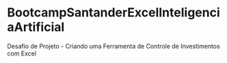 # BootcampSantanderExcelInteligenciaArtificial
Desafio de Projeto - Criando uma Ferramenta de Controle de Investimentos com Excel
